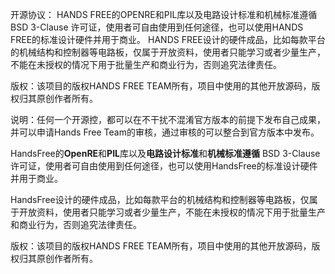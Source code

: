开源协议：
    HANDS FREE的OPENRE和PIL库以及电路设计标准和机械标准遵循 BSD 3-Clause 许可证，使用者可自由使用到任何途径，也可以使用HANDS FREE的标准设计硬件并用于商业。
    HANDS FREE设计的硬件成品，比如每款平台的机械结构和控制器等电路板，仅属于开放资料，使用者只能学习或者少量生产，不能在未授权的情况下用于批量生产和商业行为，否则追究法律责任。
 
版权：该项目的版权HANDS FREE TEAM所有，项目中使用的其他开放源码，版权归其原创作者所有。
 
说明：任何一个开源控，都可以在不干扰不混淆官方版本的前提下发布自己成果，并可以申请Hands Free Team的审核，通过审核的可以整合到官方版本中发布。

HandsFree的**OpenRE**和**PIL**库以及**电路设计标准**和**机械标准遵循** BSD 3-Clause 许可证，使用者可自由使用到任何途径，也可以使用HandsFree的标准设计硬件并用于商业。    
                 
HandsFree设计的硬件成品，比如每款平台的机械结构和控制器等电路板，仅属于开放资料，使用者只能学习或者少量生产，不能在未授权的情况下用于批量生产和商业行为，否则追究法律责任。     
 
版权：该项目的版权HANDS FREE TEAM所有，项目中使用的其他开放源码，版权归其原创作者所有。    
